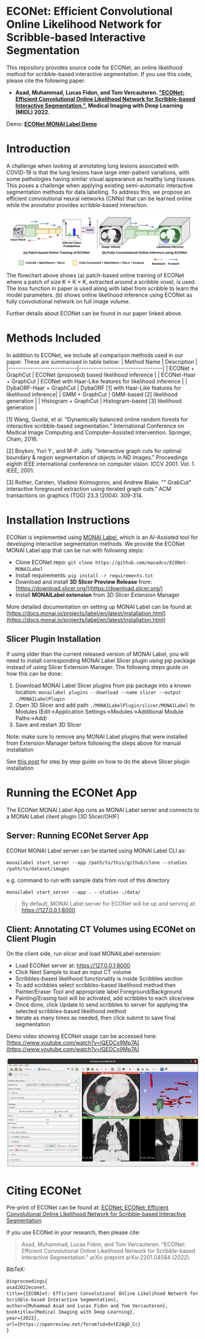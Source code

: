 # ECONet: Efficient Convolutional Online Likelihood Network for Scribble-based Interactive Segmentation 
This repository provides source code for ECONet, an online likelihood method for scribble-based interactive segmentation. If you use this code, please cite the following paper:

- **Asad, Muhammad, Lucas Fidon, and Tom Vercauteren. ["ECONet: Efficient Convolutional Online Likelihood Network for Scribble-based Interactive Segmentation."](https://openreview.net/forum?id=9xtE2AgD_Cc), Medical Imaging with Deep Learning (MIDL) 2022.**

 Demo: **[ECONet MONAI Label Demo](https://www.youtube.com/watch?v=lQEDCx9Mp7A)**

#  Introduction
A challenge when looking at annotating lung lesions associated with COVID-19 is that the lung lesions have large inter-patient variations, with some pathologies having similar visual appearance as healthy lung tissues. This poses a challenge when applying existing semi-automatic interactive segmentation methods for data labelling. To address this, we propose an efficient convolutional neural networks (CNNs) that can be learned online while the annotator provides scribble-based interaction. 

![econet-flowchart](https://raw.githubusercontent.com/masadcv/ECONet-MONAILabel/main/data/model-ECONetFlowchart.png)

The flowchart above shows (a) patch-based online training of ECONet where a patch of size K $\times$ K $\times$ K, extracted around a scribble voxel, is used. The loss function in paper is used along with label from scribble to learn the model parameters. (b) shows online likelihood inference using ECONet as fully convolutional network on full image volume.

Further details about ECONet can be found in our paper linked above.

# Methods Included
In addition to ECONet, we include all comparison methods used in our paper. These are summarised in table below:
| Method Name                | Description                      |
|----------------------------|----------------------------------|
| ECONet + GraphCut          | ECONet (proposed) based likelihood inference               |
| ECONet-Haar + GraphCut     | ECONet with Haar-Like features for likelihood inference             |
| DybaORF-Haar + GraphCut    | DybaORF [1] with Haar-Like features for likelihood inference|
| GMM + GraphCut             | GMM-based [2] likelihood generation      |
| Histogram + GraphCut       | Histogram-based [3] likelihood generation |

[1] Wang, Guotai, et al. "Dynamically balanced online random forests for interactive scribble-based segmentation." International Conference on Medical Image Computing and Computer-Assisted Intervention. Springer, Cham, 2016.

[2] Boykov, Yuri Y., and M-P. Jolly. "Interactive graph cuts for optimal boundary & region segmentation of objects in ND images." Proceedings eighth IEEE international conference on computer vision. ICCV 2001. Vol. 1. IEEE, 2001.

[3] Rother, Carsten, Vladimir Kolmogorov, and Andrew Blake. "" GrabCut" interactive foreground extraction using iterated graph cuts." ACM transactions on graphics (TOG) 23.3 (2004): 309-314.

# Installation Instructions
ECONet is implemented using [MONAI Label](https://github.com/Project-MONAI/MONAILabel), which is an AI-Assisted tool for developing interactive segmentation methods. We provide the ECONet MONAI Label app that can be run with following steps:

- Clone ECONet repo: `git clone https://github.com/masadcv/ECONet-MONAILabel`
- Install requirements: `pip install -r requirements.txt`
- Download and install **3D Slicer Preview Release** from: [https://download.slicer.org/](https://download.slicer.org/)
- Install **MONAILabel extension** from 3D Slicer Extension Manager

More detailed documentation on setting up MONAI Label can be found at: [https://docs.monai.io/projects/label/en/latest/installation.html](https://docs.monai.io/projects/label/en/latest/installation.html)

## Slicer Plugin Installation
If using older than the current released version of MONAI Label, you will need to install corresponding MONAI Label Slicer plugin using pip package instead of using Slicer Extension Manager. The following steps guide on how this can be done:

1. Download MONAI Label Slicer plugins from pip package into a known location: `monailabel plugins --download --name slicer --output ./MONAILabelPlugin`
2. Open 3D Slicer and add path `./MONAILabelPlugin/slicer/MONAILabel` to Modules (Edit->Application Settings->Modules->Additional Module Paths->Add)
3. Save and restart 3D Slicer 

Note: make sure to remove any MONAI Label plugins that were installed from Extension Manager before following the steps above for manual installation

See [this post](https://discourse.slicer.org/t/how-to-start-with-monailabel-for-new-models/21063/31) for step by step guide on how to do the above Slicer plugin installation

# Running the ECONet App
The ECONet MONAI Label App runs as MONAI Label server and connects to a MONAI Label client plugin (3D Slicer/OHIF)

## Server: Running ECONet Server App
ECONet MONAI Label server can be started using MONAI Label CLI as:
```
monailabel start_server --app /path/to/this/github/clone --studies /path/to/dataset/images
```

e.g. command to run with sample data from root of this directory
```
monailabel start_server --app . --studies ./data/
```

> By default, MONAI Label server for ECONet will be up and serving at: https://127.0.0.1:8000

## Client: Annotating CT Volumes using ECONet on Client Plugin
On the client side, run slicer and load MONAILabel extension:
- Load ECONet server at: https://127.0.0.1:8000
- Click Next Sample to load an input CT volume
- Scribbles-based likelihood functionality is inside Scribbles section
- To add scribbles select scribbles-based likelihood method then Painter/Eraser Tool and appropriate label Foreground/Background
- Painting/Erasing tool will be activated, add scribbles to each slice/view
- Once done, click Update to send scribbles to server for applying the selected scribbles-based likelihood method
- Iterate as many times as needed, then click submit to save final segmentation

 Demo video showing ECONet usage can be accessed here: [https://www.youtube.com/watch?v=lQEDCx9Mp7A](https://www.youtube.com/watch?v=lQEDCx9Mp7A)

![econet-preview](https://raw.githubusercontent.com/masadcv/ECONet-MONAILabel/main/data/econet_preview.png)

# Citing ECONet
Pre-print of ECONet can be found at: [ECONet: ECONet: Efficient Convolutional Online Likelihood Network for Scribble-based Interactive Segmentation](https://openreview.net/forum?id=9xtE2AgD_Cc)

If you use ECONet in your research, then please cite:

> Asad, Muhammad, Lucas Fidon, and Tom Vercauteren. 
>"ECONet: Efficient Convolutional Online Likelihood Network for Scribble-based Interactive Segmentation." 
>arXiv preprint arXiv:2201.04584 (2022).

BibTeX:
```
@inproceedings{
asad2022econet,
title={{ECON}et: Efficient Convolutional Online Likelihood Network for Scribble-based Interactive Segmentation},
author={Muhammad Asad and Lucas Fidon and Tom Vercauteren},
booktitle={Medical Imaging with Deep Learning},
year={2022},
url={https://openreview.net/forum?id=9xtE2AgD_Cc}
}
```

